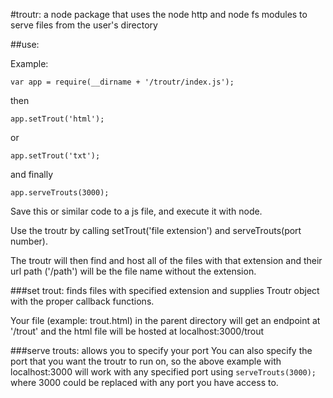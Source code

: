 #troutr:
a node package that uses the node http and node fs modules to serve files from the user's directory

##use:

Example: 

 `var app = require(__dirname + '/troutr/index.js');`

 then

 `app.setTrout('html');` 

 or

 `app.setTrout('txt');` 

 and finally

 `app.serveTrouts(3000);` 

Save this or similar code to a js file, and execute it with node. 

Use the troutr by calling setTrout('file extension') and serveTrouts(port number).

The troutr will then find and host all of the files with that extension and their url path ('/path') will be the file name without the extension. 

###set trout: finds files with specified extension and supplies Troutr object with the proper callback functions.
 

Your file (example: trout.html) in the parent directory will get an endpoint at '/trout' and the html file will be hosted at localhost:3000/trout

###serve trouts: allows you to specify your port
You can also specify the port that you want the troutr to run on, so the above example with localhost:3000 will work with any specified port using `serveTrouts(3000);` where 3000 could be replaced with any port you have access to. 

